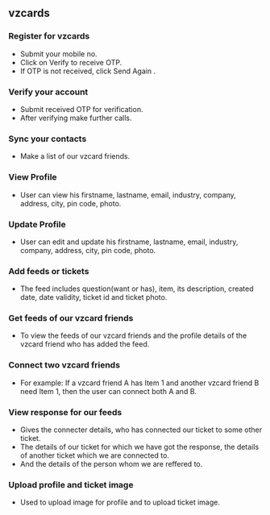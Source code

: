## vzcards 

### Register for vzcards
* Submit your mobile no. 
* Click on Verify to receive OTP.
* If OTP is not received, click Send Again .

### Verify your account 
* Submit received OTP for verification.
* After verifying make further calls. 

### Sync your contacts
* Make a list of our vzcard friends.

### View Profile 
* User can view his firstname, lastname, email, industry, company, address, city, pin code, photo.

### Update Profile 
* User can edit and update his firstname, lastname, email, industry, company, address, city, pin code, photo.

### Add feeds or tickets
* The feed includes question(want or has), item, its description, created date, date validity, ticket id and ticket photo. 

### Get feeds of our vzcard friends
* To view the feeds of our vzcard friends and the profile details of the vzcard friend who has added the feed.

### Connect two vzcard friends
* For example: If a vzcard friend A has Item 1 and another vzcard friend B need Item 1, then the user can connect both A and B. 

### View response for our feeds
* Gives the connecter details, who has connected our ticket to some other ticket. 
* The details of our ticket for which we have got the response, the details of another ticket which we are connected to. 
* And the details of the person whom we are reffered to.

### Upload profile and ticket image
* Used to upload image for profile and to upload ticket image.





